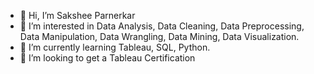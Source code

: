 - 👋 Hi, I’m Sakshee Parnerkar
- 👀 I’m interested in Data Analysis, Data Cleaning, Data Preprocessing, Data Manipulation, Data Wrangling, Data Mining, Data Visualization. 
- 🌱 I’m currently learning Tableau, SQL, Python. 
- 💞️ I’m looking to get a Tableau Certification


